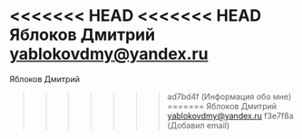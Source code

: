 <<<<<<< HEAD
<<<<<<< HEAD
Яблоков Дмитрий
yablokovdmy@yandex.ru
=======
Яблоков Дмитрий
>>>>>>> ad7bd4f (Информация обо мне)
=======
Яблоков Дмитрий
yablokovdmy@yandex.ru
>>>>>>> f3e7f8a (Добавил email)
